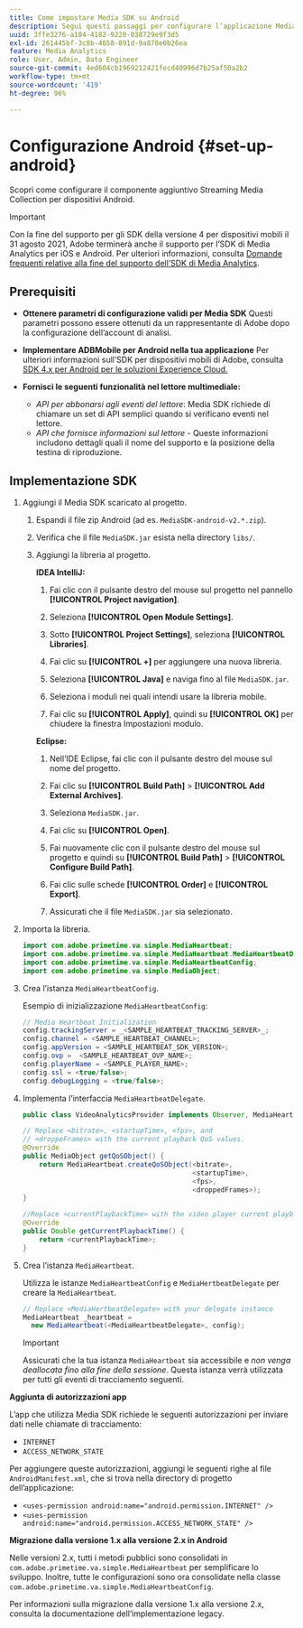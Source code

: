 ```yaml
---
title: Come impostare Media SDK su Android
description: Segui questi passaggi per configurare l’applicazione Media SDK su Android.
uuid: 3ffe3276-a104-4182-9220-038729e9f3d5
exl-id: 261445bf-3c8b-4658-891d-9a878e0b26ea
feature: Media Analytics
role: User, Admin, Data Engineer
source-git-commit: 4ed604cb1969212421fecd40996d7b25af50a2b2
workflow-type: tm+mt
source-wordcount: '419'
ht-degree: 96%

---
```


# Configurazione Android {#set-up-android}

Scopri come configurare il componente aggiuntivo Streaming Media Collection per dispositivi Android.

>[!IMPORTANT]
>
>Con la fine del supporto per gli SDK della versione 4 per dispositivi mobili il 31 agosto 2021, Adobe terminerà anche il supporto per l’SDK di Media Analytics per iOS e Android.  Per ulteriori informazioni, consulta [Domande frequenti relative alla fine del supporto dell’SDK di Media Analytics](/help/additional-resources/end-of-support-faqs.md).


## Prerequisiti 

* **Ottenere parametri di configurazione validi per Media SDK**
Questi parametri possono essere ottenuti da un rappresentante di Adobe dopo la configurazione dell’account di analisi.
* **Implementare ADBMobile per Android nella tua applicazione**
Per ulteriori informazioni sull’SDK per dispositivi mobili di Adobe, consulta [SDK 4.x per Android per le soluzioni Experience Cloud.](https://experienceleague.adobe.com/docs/mobile-services/android/overview.html?lang=it)

* **Fornisci le seguenti funzionalità nel lettore multimediale:**
   * *API per abbonarsi agli eventi del lettore*: Media SDK richiede di chiamare un set di API semplici quando si verificano eventi nel lettore.
   * *API che fornisce informazioni sul lettore* - Queste informazioni includono dettagli quali il nome del supporto e la posizione della testina di riproduzione.

## Implementazione SDK

1. Aggiungi il Media SDK scaricato al progetto.

   1. Espandi il file zip Android (ad es. `MediaSDK-android-v2.*.zip`).
   1. Verifica che il file `MediaSDK.jar` esista nella directory `libs/`.

   1. Aggiungi la libreria al progetto.

      **IDEA IntelliJ:**

      1. Fai clic con il pulsante destro del mouse sul progetto nel pannello **[!UICONTROL Project navigation]**.
      1. Seleziona **[!UICONTROL Open Module Settings]**.
      1. Sotto **[!UICONTROL Project Settings]**, seleziona **[!UICONTROL Libraries]**.

      1. Fai clic su **[!UICONTROL +]** per aggiungere una nuova libreria.
      1. Seleziona **[!UICONTROL Java]** e naviga fino al file `MediaSDK.jar`.

      1. Seleziona i moduli nei quali intendi usare la libreria mobile.
      1. Fai clic su **[!UICONTROL Apply]**, quindi su **[!UICONTROL OK]** per chiudere la finestra Impostazioni modulo.

      **Eclipse:**

      1. Nell’IDE Eclipse, fai clic con il pulsante destro del mouse sul nome del progetto.
      1. Fai clic su  **[!UICONTROL Build Path]** > **[!UICONTROL Add External Archives]**.
      1. Seleziona `MediaSDK.jar`.
      1. Fai clic su **[!UICONTROL Open]**.
      1. Fai nuovamente clic con il pulsante destro del mouse sul progetto e quindi su **[!UICONTROL Build Path]** > **[!UICONTROL Configure Build Path]**.
      1. Fai clic sulle schede **[!UICONTROL Order]** e **[!UICONTROL Export]**.

      1. Assicurati che il file `MediaSDK.jar` sia selezionato.

1. Importa la libreria.

   ```java
   import com.adobe.primetime.va.simple.MediaHeartbeat;
   import com.adobe.primetime.va.simple.MediaHeartbeat.MediaHeartbeatDelegate;
   import com.adobe.primetime.va.simple.MediaHeartbeatConfig;
   import com.adobe.primetime.va.simple.MediaObject;
   ```

1. Crea l’istanza `MediaHeartbeatConfig`.

   Esempio di inizializzazione `MediaHeartbeatConfig`:

   ```java
   // Media Heartbeat Initialization
   config.trackingServer = _<SAMPLE_HEARTBEAT_TRACKING_SERVER>_;
   config.channel = <SAMPLE_HEARTBEAT_CHANNEL>;
   config.appVersion = <SAMPLE_HEARTBEAT_SDK_VERSION>;
   config.ovp =  <SAMPLE_HEARTBEAT_OVP_NAME>;
   config.playerName = <SAMPLE_PLAYER_NAME>;
   config.ssl = <true/false>;
   config.debugLogging = <true/false>;
   ```

1. Implementa l’interfaccia `MediaHeartbeatDelegate`.

   ```java
   public class VideoAnalyticsProvider implements Observer, MediaHeartbeatDelegate{}
   ```

   ```java
   // Replace <bitrate>, <startupTime>, <fps>, and  
   // <droppeFrames> with the current playback QoS values.  
   @Override
   public MediaObject getQoSObject() {
       return MediaHeartbeat.createQoSObject(<bitrate>,  
                                             <startupTime>,  
                                             <fps>,  
                                             <droppedFrames>);
   }
   
   //Replace <currentPlaybackTime> with the video player current playback time
   @Override
   public Double getCurrentPlaybackTime() {
       return <currentPlaybackTime>;
   }
   ```

1. Crea l’istanza `MediaHeartbeat`.

   Utilizza le istanze `MediaHeartbeatConfig` e `MediaHertbeatDelegate` per creare la `MediaHeartbeat`.

   ```java
   // Replace <MediaHertbeatDelegate> with your delegate instance
   MediaHeartbeat _heartbeat =  
     new MediaHeartbeat(<MediaHeartbeatDelegate>, config);
   ```

   >[!IMPORTANT]
   >
   >Assicurati che la tua istanza `MediaHeartbeat` sia accessibile e *non venga deallocata fino alla fine della sessione*. Questa istanza verrà utilizzata per tutti gli eventi di tracciamento seguenti.

**Aggiunta di autorizzazioni app**

L’app che utilizza Media SDK richiede le seguenti autorizzazioni per inviare dati nelle chiamate di tracciamento:

* `INTERNET`
* `ACCESS_NETWORK_STATE`

Per aggiungere queste autorizzazioni, aggiungi le seguenti righe al file `AndroidManifest.xml`, che si trova nella directory di progetto dell’applicazione:

* `<uses-permission android:name="android.permission.INTERNET" />`
* `<uses-permission android:name="android.permission.ACCESS_NETWORK_STATE" />`

**Migrazione dalla versione 1.x alla versione 2.x in Android**

Nelle versioni 2.x, tutti i metodi pubblici sono consolidati in `com.adobe.primetime.va.simple.MediaHeartbeat` per semplificare lo sviluppo. Inoltre, tutte le configurazioni sono ora consolidate nella classe `com.adobe.primetime.va.simple.MediaHeartbeatConfig`.

Per informazioni sulla migrazione dalla versione 1.x alla versione 2.x, consulta la documentazione dell’implementazione legacy.
